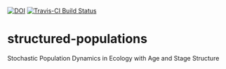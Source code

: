 [![DOI](https://zenodo.org/badge/649877.svg)](https://zenodo.org/badge/latestdoi/649877)
[![Travis-CI Build Status](https://travis-ci.org/cboettig/structured-populations.svg?branch=master)](https://travis-ci.org/cboettig/structured-populations)


# structured-populations

Stochastic Population Dynamics in Ecology with Age and Stage Structure
